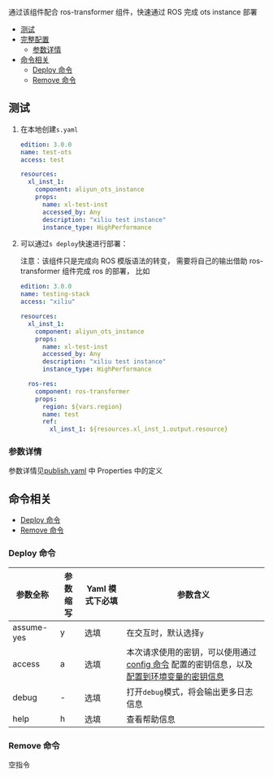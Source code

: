 通过该组件配合 ros-transformer 组件，快速通过 ROS 完成 ots instance 部署

- [测试](#测试)
- [完整配置](#完整配置)
  - [参数详情](#参数详情)
- [命令相关](#命令相关)
  - [Deploy 命令](#Deploy命令)
  - [Remove 命令](#Remove命令)

## 测试

1. 在本地创建`s.yaml`

    ```yaml
    edition: 3.0.0 
    name: test-ots
    access: test 

    resources:
      xl_inst_1: 
        component: aliyun_ots_instance
        props:
          name: xl-test-inst
          accessed_by: Any
          description: "xiliu test instance"
          instance_type: HighPerformance
    ```

2. 可以通过`s deploy`快速进行部署：

    注意：该组件只是完成向 ROS 模版语法的转变， 需要将自己的输出借助 ros-transformer 组件完成 ros 的部署， 比如

    ```yaml
    edition: 3.0.0
    name: testing-stack
    access: "xiliu"

    resources:
      xl_inst_1: 
        component: aliyun_ots_instance
        props:
          name: xl-test-inst
          accessed_by: Any
          description: "xiliu test instance"
          instance_type: HighPerformance

      ros-res:
        component: ros-transformer
        props:
          region: ${vars.region}
          name: test
          ref:
            xl_inst_1: ${resources.xl_inst_1.output.resource}
    ```

### 参数详情

参数详情见[publish.yaml](publish.yaml) 中 Properties 中的定义

## 命令相关

- [Deploy 命令](#Deploy命令)
- [Remove 命令](#Remove命令)

### Deploy 命令


| 参数全称  |  参数缩写  | Yaml 模式下必填 | 参数含义|                                 
|-------|---------------------|---------------------|---------------------|
| assume-yes | y        | 选填            | 在交互时，默认选择`y`|
| access     | a        | 选填            | 本次请求使用的密钥，可以使用通过[config 命令](https://github.com/Serverless-Devs/Serverless-Devs/tree/master/docs/zh/command/config.md#config-add-命令) 配置的密钥信息，以及[配置到环境变量的密钥信息](https://github.com/Serverless-Devs/Serverless-Devs/tree/master/docs/zh/command/config.md#通过环境变量配置密钥信息) |
| debug      | -        | 选填            | 打开`debug`模式，将会输出更多日志信息|
| help       | h        | 选填            | 查看帮助信息|

### Remove 命令

空指令